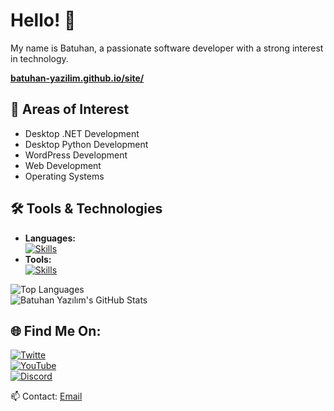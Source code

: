 # Hello! 👋  

My name is Batuhan, a passionate software developer with a strong interest in technology.  

**[batuhan-yazilim.github.io/site/](https://batuhan-yazilim.github.io/site/)**  

## 🚀 Areas of Interest  
- Desktop .NET Development  
- Desktop Python Development  
- WordPress Development  
- Web Development  
- Operating Systems  

## 🛠 Tools & Technologies  
- **Languages:**  
[![Skills](https://skillicons.dev/icons?i=js,ts,html,css,cs,py,lua)](https://skillicons.dev)  
- **Tools:**  
[![Skills](https://skillicons.dev/icons?i=discord,twitter,instagram,github,visualstudio,vscode,blender,windows,dotnet,pr,ps,ai,robloxstudio,godot)](https://skillicons.dev)  

![Top Languages](https://github-readme-stats.vercel.app/api/top-langs/?username=batuhan-yazilim&theme=transparent)  
![Batuhan Yazılım's GitHub Stats](https://github-readme-stats.vercel.app/api?username=batuhan-yazilim&theme=transparent&show_icons=true)  

## 🌐 Find Me On:  
[![Twitte](https://img.shields.io/badge/-Twitter-1DA1F2?style=flat&logo=X&logoColor=white)](https://x.com/batuhanyazilim)  
[![YouTube](https://img.shields.io/badge/-YouTube-FF0000?style=flat&logo=YouTube&logoColor=white)](https://www.youtube.com/@Batuhan_Yazilim)  
[![Discord](https://img.shields.io/badge/-Discord-5865F2?style=flat&logo=Discord&logoColor=white)](https://discord.gg/3ZCbqYMPnf)  

📫 Contact: [Email](mailto:batuhanyazilim14@gmail.com)  
